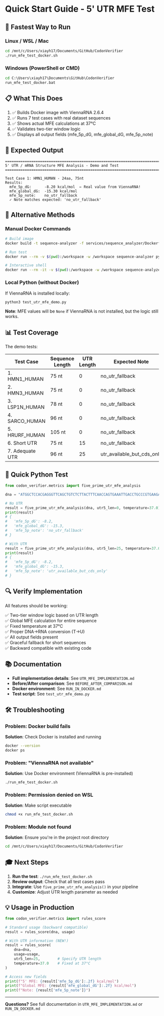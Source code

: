 # Quick Start Guide - 5' UTR MFE Test

## 🚀 Fastest Way to Run

### Linux / WSL / Mac
```bash
cd /mnt/c/Users/xiayh17/Documents/GitHub/CodonVerifier
./run_mfe_test_docker.sh
```

### Windows (PowerShell or CMD)
```cmd
cd C:\Users\xiayh17\Documents\GitHub\CodonVerifier
run_mfe_test_docker.bat
```

## 📋 What This Does

1. ✅ Builds Docker image with ViennaRNA 2.6.4
2. ✅ Runs 7 test cases with real dataset sequences
3. ✅ Shows actual MFE calculations at 37°C
4. ✅ Validates two-tier window logic
5. ✅ Displays all output fields (mfe_5p_dG, mfe_global_dG, mfe_5p_note)

## 🎯 Expected Output

```
================================================================================
5' UTR / mRNA Structure MFE Analysis - Demo and Test
================================================================================

Test Case 1: HMN1_HUMAN - 24aa, 75nt
Results:
  mfe_5p_dG:      -8.20 kcal/mol  ← Real value from ViennaRNA!
  mfe_global_dG:  -15.30 kcal/mol
  mfe_5p_note:    no_utr_fallback
  ✓ Note matches expected: 'no_utr_fallback'
```

## 🔧 Alternative Methods

### Manual Docker Commands

```bash
# Build image
docker build -t sequence-analyzer -f services/sequence_analyzer/Dockerfile .

# Run test
docker run --rm -v $(pwd):/workspace -w /workspace sequence-analyzer python3 test_utr_mfe_demo.py

# Interactive shell
docker run --rm -it -v $(pwd):/workspace -w /workspace sequence-analyzer bash
```

### Local Python (without Docker)

If ViennaRNA is installed locally:
```bash
python3 test_utr_mfe_demo.py
```

**Note**: MFE values will be `None` if ViennaRNA is not installed, but the logic still works.

## 📊 Test Coverage

The demo tests:

| Test Case | Sequence Length | UTR Length | Expected Note |
|-----------|----------------|------------|---------------|
| 1. HMN1_HUMAN | 75 nt | 0 | no_utr_fallback |
| 2. HMN3_HUMAN | 75 nt | 0 | no_utr_fallback |
| 3. LSP1N_HUMAN | 78 nt | 0 | no_utr_fallback |
| 4. SARCO_HUMAN | 96 nt | 0 | no_utr_fallback |
| 5. HRURF_HUMAN | 105 nt | 0 | no_utr_fallback |
| 6. Short UTR | 75 nt | 15 | no_utr_fallback |
| 7. Adequate UTR | 96 nt | 25 | utr_available_but_cds_only |

## 🐍 Quick Python Test

```python
from codon_verifier.metrics import five_prime_utr_mfe_analysis

dna = "ATGGCTCCACGAGGGTTCAGCTGTCTCTTACTTTCAACCAGTGAAATTGACCTGCCCGTGAAGAGGCGGACATAA"

# No UTR
result = five_prime_utr_mfe_analysis(dna, utr5_len=0, temperature=37.0)
print(result)
# {
#   'mfe_5p_dG': -8.2,
#   'mfe_global_dG': -15.3, 
#   'mfe_5p_note': 'no_utr_fallback'
# }

# With UTR
result = five_prime_utr_mfe_analysis(dna, utr5_len=25, temperature=37.0)
print(result)
# {
#   'mfe_5p_dG': -8.2,
#   'mfe_global_dG': -15.3,
#   'mfe_5p_note': 'utr_available_but_cds_only'
# }
```

## 🔍 Verify Implementation

All features should be working:

✅ Two-tier window logic based on UTR length  
✅ Global MFE calculation for entire sequence  
✅ Fixed temperature at 37°C  
✅ Proper DNA→RNA conversion (T→U)  
✅ All output fields present  
✅ Graceful fallback for short sequences  
✅ Backward compatible with existing code  

## 📚 Documentation

- **Full implementation details**: See `UTR_MFE_IMPLEMENTATION.md`
- **Before/After comparison**: See `BEFORE_AFTER_COMPARISON.md`
- **Docker environment**: See `RUN_IN_DOCKER.md`
- **Test script**: See `test_utr_mfe_demo.py`

## 🛠️ Troubleshooting

### Problem: Docker build fails
**Solution**: Check Docker is installed and running
```bash
docker --version
docker ps
```

### Problem: "ViennaRNA not available"
**Solution**: Use Docker environment (ViennaRNA is pre-installed)
```bash
./run_mfe_test_docker.sh
```

### Problem: Permission denied on WSL
**Solution**: Make script executable
```bash
chmod +x run_mfe_test_docker.sh
```

### Problem: Module not found
**Solution**: Ensure you're in the project root directory
```bash
cd /mnt/c/Users/xiayh17/Documents/GitHub/CodonVerifier
```

## 🎓 Next Steps

1. **Run the test**: `./run_mfe_test_docker.sh`
2. **Review output**: Check that all test cases pass
3. **Integrate**: Use `five_prime_utr_mfe_analysis()` in your pipeline
4. **Customize**: Adjust UTR length parameter as needed

## 💡 Usage in Production

```python
from codon_verifier.metrics import rules_score

# Standard usage (backward compatible)
result = rules_score(dna, usage)

# With UTR information (NEW!)
result = rules_score(
    dna=dna, 
    usage=usage,
    utr5_len=25,        # Specify UTR length
    temperature=37.0    # Fixed at 37°C
)

# Access new fields
print(f"5' MFE: {result['mfe_5p_dG']:.2f} kcal/mol")
print(f"Global MFE: {result['mfe_global_dG']:.2f} kcal/mol")
print(f"Note: {result['mfe_5p_note']}")
```

---

**Questions?** See full documentation in `UTR_MFE_IMPLEMENTATION.md` or `RUN_IN_DOCKER.md`

